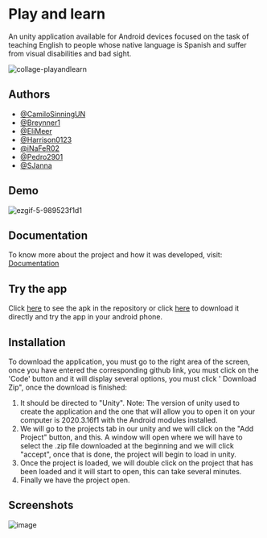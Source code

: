 
# Play and learn

An unity application available for Android devices focused on the task of teaching English to people whose native language is Spanish and suffer from visual disabilities and bad sight.

![collage-playandlearn](https://user-images.githubusercontent.com/61607058/172956112-8c1f4697-7f93-4436-9ee1-625064171a96.png)


## Authors

- [@CamiloSinningUN](https://github.com/CamiloSinningUN)
- [@Breynner1](https://github.com/breynner1)
- [@EliMeer](https://github.com/EliMeer)
- [@Harrison0123](https://github.com/Harrison0123)
- [@iNaFeR02](https://github.com/iNaFeR02)
- [@Pedro2901](https://github.com/Pedro2901)
- [@SJanna](https://github.com/SJanna)

## Demo

![ezgif-5-989523f1d1](https://user-images.githubusercontent.com/61607058/172985993-bbbaa97c-27fc-4f72-93c8-3b50771a3da9.gif)

## Documentation

To know more about the project and how it was developed, visit: [Documentation](https://github.com/Proyecto-Final-EPICS/Documentacion)

## Try the app 

Click [here](https://github.com/Proyecto-Final-EPICS/PlayAndLearn/tree/main/Installer) to see the apk in the repository or click [here](https://drive.google.com/uc?export=download&id=12pLTkvrtRKQXYHPtL6zeP3YZKue3aKBN) to download it directly and try the app in your android phone.

## Installation

To download the application, you must go to the right area of ​​the screen, once you have entered the corresponding github link, you must click on the 'Code' button and it will display several options, you must click ' Download Zip", once the download is finished:

  1. It should be directed to "Unity". Note: The version of unity used to create the application and the one that will allow you to open it on your computer is 2020.3.16f1 with the Android modules installed.
  2. We will go to the projects tab in our unity and we will click on the "Add Project" button, and this. A window will open where we will have to select the .zip file downloaded at the beginning and we will click "accept", once that is done, the project will begin to load in unity.
  3. Once the project is loaded, we will double click on the project that has been loaded and it will start to open, this can take several minutes.
  4. Finally we have the project open.
    
## Screenshots

![image](https://user-images.githubusercontent.com/61607058/172986877-cd8f3b22-49c6-43ed-bcab-c56943bf057a.png)



